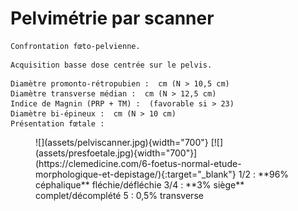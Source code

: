# Pelvimétrie par scanner

```
Confrontation fœto-pelvienne.
```
```
Acquisition basse dose centrée sur le pelvis.
```
```
Diamètre promonto-rétropubien :  cm (N > 10,5 cm)
Diamètre transverse médian :  cm (N > 12,5 cm)
Indice de Magnin (PRP + TM) :  (favorable si > 23)
Diamètre bi-épineux :  cm (N > 10 cm)
Présentation fœtale : 
```

<figure markdown="span">
    ![](assets/pelviscanner.jpg){width="700"}  
    [![](assets/presfoetale.jpg){width="700"}](https://clemedicine.com/6-foetus-normal-etude-morphologique-et-depistage/){:target="_blank"}
    1/2 : **96% céphalique** fléchie/défléchie  
    3/4 : **3% siège** complet/décomplété  
    5 : 0,5% transverse   
</figure>